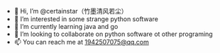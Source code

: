 - 👋 Hi, I’m @certainstar（竹墨清风若尘）
- 👀 I’m interested in some strange python software
- 🌱 I’m currently learning java and go
- 💞️ I’m looking to collaborate on python software ot other programing
- 📫 You can reach me at 1942507075@qq.com

<!---
certainstar/certainstar is a ✨ special ✨ repository because its `README.md` (this file) appears on your GitHub profile.
You can click the Preview link to take a look at your changes.
--->
